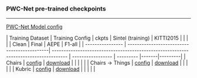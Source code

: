 ### PWC-Net pre-trained checkpoints
___

[PWC-Net Model config](../../models/pwcnet.yaml)

| Training Dataset | Training Config                             | ckpts                                                                                | Sintel (training)             | KITTI2015       |
|                  |                                             |                                                                                      | Clean             | Final     | AEPE  | F1-all  |
| ---------------- | --------------------------------------------| ------------------------------------------------------------------------------------ | ----------------- | --------- |-------|---------|
| Chairs           | [config](./pwcnet_chairs_baseline.yaml)     | [download](https://jianghz.me/files/ezflow_ckpts/pwcnet_chairs_step1200k.pth)        |                   |           |       |         |
| Chairs -> Things | [config](./pwcnet_things_baseline.yaml)     | [download](https://jianghz.me/files/ezflow_ckpts/pwcnet_chairs_things_step2400k.pth) |                   |           |       |         |
| Kubric           | [config](./pwcnet_kubric_improved_aug.yaml) | [download](https://jianghz.me/files/ezflow_ckpts/pwcnet_kubric_step1200k.pth)           |                   |           |       |         |